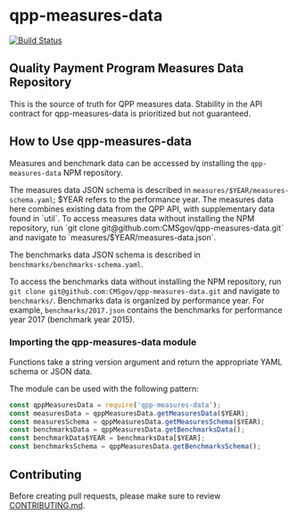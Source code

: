 # qpp-measures-data

[![Build Status](https://travis-ci.org/CMSgov/qpp-measures-data.svg?branch=master)](https://travis-ci.org/CMSgov/qpp-measures-data)

## Quality Payment Program Measures Data Repository

This is the source of truth for QPP measures data. Stability in the API contract for qpp-measures-data is prioritized but not guaranteed.

## How to Use qpp-measures-data

Measures and benchmark data can be accessed by installing the `qpp-measures-data` NPM repository.

The measures data JSON schema is described in `measures/$YEAR/measures-schema.yaml`; $YEAR refers to the performance year. The measures data here combines existing data from the QPP API, with supplementary data found in `util`. To access measures data without installing the NPM repository, run `git clone git@github.com:CMSgov/qpp-measures-data.git` and navigate to `measures/$YEAR/measures-data.json`.

The benchmarks data JSON schema is described in `benchmarks/benchmarks-schema.yaml`.

To access the benchmarks data without installing the NPM repository, run `git clone git@github.com:CMSgov/qpp-measures-data.git` and navigate to `benchmarks/`. Benchmarks data is organized by performance year. For example, `benchmarks/2017.json` contains the benchmarks for performance year 2017
(benchmark year 2015).

### Importing the qpp-measures-data module
Functions take a string version argument and return the appropriate YAML schema or JSON data.

The module can be used with the following pattern:
```javascript
const qppMeasuresData = require('qpp-measures-data');
const measuresData = qppMeasuresData.getMeasuresData($YEAR);
const measuresSchema = qppMeasuresData.getMeasuresSchema($YEAR);
const benchmarksData = qppMeasuresData.getBenchmarksData();
const benchmarkData$YEAR = benchmarksData[$YEAR];
const benchmarksSchema = qppMeasuresData.getBenchmarksSchema();
```

## Contributing

Before creating pull requests, please make sure to review
[CONTRIBUTING.md](CONTRIBUTING.md).
